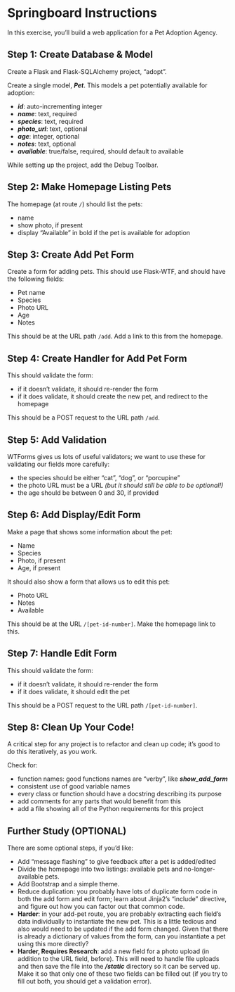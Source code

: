 # Springboard Instructions #

In this exercise, you’ll build a web application for a Pet Adoption Agency.

## **Step 1: Create Database & Model**

Create a Flask and Flask-SQLAlchemy project, “adopt”.

Create a single model, ***Pet***. This models a pet potentially available for adoption:

- ***id***: auto-incrementing integer
- ***name***: text, required
- ***species***: text, required
- ***photo_url***: text, optional
- ***age***: integer, optional
- ***notes***: text, optional
- ***available***: true/false, required, should default to available

While setting up the project, add the Debug Toolbar.


## **Step 2: Make Homepage Listing Pets**

The homepage (at route `/`) should list the pets:

- name
- show photo, if present
- display “Available” in bold if the pet is available for adoption

## **Step 3: Create Add Pet Form**

Create a form for adding pets. This should use Flask-WTF, and should have the following fields:

- Pet name
- Species
- Photo URL
- Age
- Notes

This should be at the URL path `/add`. Add a link to this from the homepage.

## **Step 4: Create Handler for Add Pet Form**

This should validate the form:

- if it doesn’t validate, it should re-render the form
- if it does validate, it should create the new pet, and redirect to the homepage

This should be a POST request to the URL path `/add`.

## **Step 5: Add Validation**

WTForms gives us lots of useful validators; we want to use these for validating our fields more carefully:

- the species should be either “cat”, “dog”, or “porcupine”
- the photo URL must be a URL *(but it should still be able to be optional!)*
- the age should be between 0 and 30, if provided

## **Step 6: Add Display/Edit Form**

Make a page that shows some information about the pet:

- Name
- Species
- Photo, if present
- Age, if present

It should also show a form that allows us to edit this pet:

- Photo URL
- Notes
- Available

This should be at the URL `/[pet-id-number]`. Make the homepage link to this.

## **Step 7: Handle Edit Form**

This should validate the form:

- if it doesn’t validate, it should re-render the form
- if it does validate, it should edit the pet

This should be a POST request to the URL path `/[pet-id-number]`.

## **Step 8: Clean Up Your Code!**

A critical step for any project is to refactor and clean up code; it’s good to do this iteratively, as you work.

Check for:

- function names: good functions names are “verby”, like ***show_add_form***
- consistent use of good variable names
- every class or function should have a docstring describing its purpose
- add comments for any parts that would benefit from this
- add a file showing all of the Python requirements for this project

## **Further Study** (OPTIONAL)

There are some optional steps, if you’d like:

- Add “message flashing” to give feedback after a pet is added/edited
- Divide the homepage into two listings: available pets and no-longer-available pets.
- Add Bootstrap and a simple theme.
- Reduce duplication: you probably have lots of duplicate form code in both the add form and edit form; learn about Jinja2’s “include” directive, and figure out how you can factor out that common code.
- **Harder**: in your add-pet route, you are probably extracting each field’s data individually to instantiate the new pet. This is a little tedious and also would need to be updated if the add form changed. Given that there is already a dictionary of values from the form, can you instantiate a pet using this more directly?
- **Harder, Requires Research**: add a new field for a photo upload (in addition to the URL field, before). This will need to handle file uploads and then save the file into the ***/static*** directory so it can be served up. Make it so that only one of these two fields can be filled out (if you try to fill out both, you should get a validation error).
